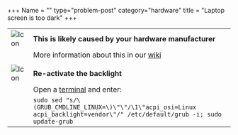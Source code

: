 +++
Name = ""
type="problem-post"
category="hardware"
title = "Laptop screen is too dark"
+++

|   |   |
|---|---|
| ![Icon](/img/actions/information.svg) | **This is likely caused by your hardware manufacturer** |
|   | More information about this in our [wiki](https://wiki.manjaro.org/index.php?title=Reactivating_the_Backlight) |
|   |   |
| ![Icon](/img/actions/execute.svg) | **Re-activate the backlight** |
|   | Open a [terminal](/commonproblems/howtoterminal) and enter: |
|   | `sudo sed "s/\(GRUB_CMDLINE_LINUX=\)\"\"/\1\"acpi_osi=Linux acpi_backlight=vendor\"/" /etc/default/grub -i; sudo update-grub` |
